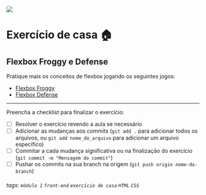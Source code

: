 ![](https://i.imgur.com/xG74tOh.png)

# Exercício de casa 🏠

## Flexbox Froggy e Defense

Pratique mais os conceitos de flexbox jogando os seguintes jogos:

- [Flexbox Froggy](https://flexboxfroggy.com)
- [Flexbox Defense](http://www.flexboxdefense.com)

---

Preencha a checklist para finalizar o exercício:

- [ ] Resolver o exercício revendo a aula se necessário
- [ ] Adicionar as mudanças aos commits (`git add .` para adicionar todos os arquivos, ou `git add nome_do_arquivo` para adicionar um arquivo específico)
- [ ] Commitar a cada mudança significativa ou na finalização do exercício (`git commit -m "Mensagem do commit"`)
- [ ] Pushar os commits na sua branch na origem (`git push origin nome-da-branch`)

###### tags: `módulo 1` `front-end` `exercício de casa` `HTML` `CSS`
